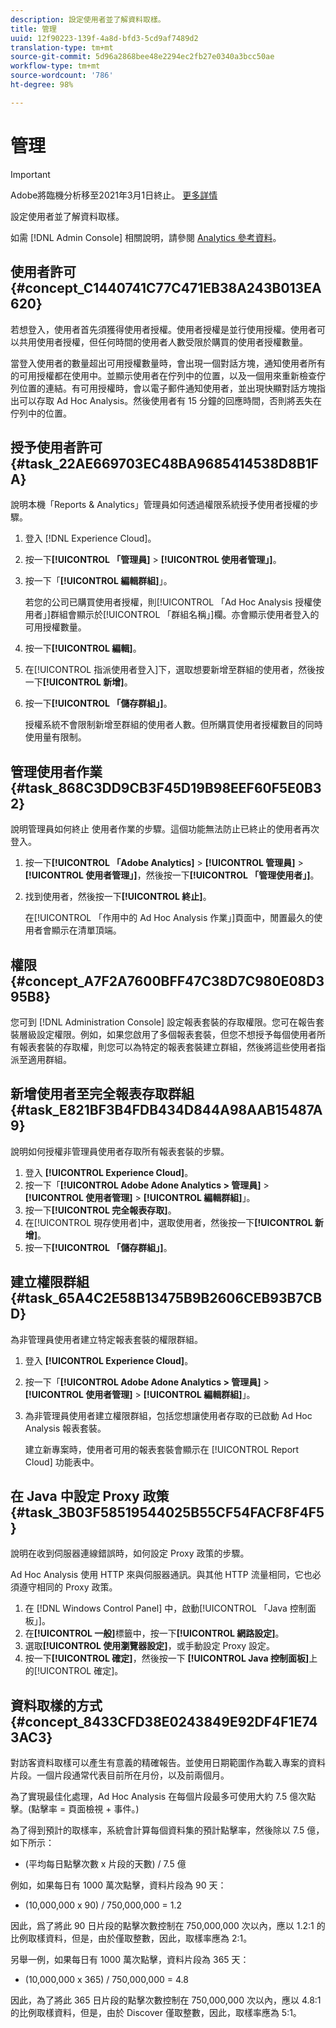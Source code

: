 ```yaml
---
description: 設定使用者並了解資料取樣。
title: 管理
uuid: 12f90223-139f-4a8d-bfd3-5cd9af7489d2
translation-type: tm+mt
source-git-commit: 5d96a2868bee48e2294ec2fb27e0340a3bcc50ae
workflow-type: tm+mt
source-wordcount: '786'
ht-degree: 98%

---
```



# 管理

>[!IMPORTANT]
>
>Adobe將臨機分析移至2021年3月1日終止。 [更多詳情](https://adobe.ly/discoverworkspace)

設定使用者並了解資料取樣。

如需 [!DNL Admin Console] 相關說明，請參閱 [Analytics 參考資料](https://docs.adobe.com/content/help/zh-Hant/analytics/landing/home.html)。

## 使用者許可 {#concept_C1440741C77C471EB38A243B013EA620}

若想登入，使用者首先須獲得使用者授權。使用者授權是並行使用授權。使用者可以共用使用者授權，但任何時間的使用者人數受限於購買的使用者授權數量。

<!-- 

c_user_license.html

 -->

當登入使用者的數量超出可用授權數量時，會出現一個對話方塊，通知使用者所有的可用授權都在使用中。並顯示使用者在佇列中的位置，以及一個用來重新檢查佇列位置的連結。有可用授權時，會以電子郵件通知使用者，並出現快顯對話方塊指出可以存取 Ad Hoc Analysis。然後使用者有 15 分鐘的回應時間，否則將丟失在佇列中的位置。

## 授予使用者許可 {#task_22AE669703EC48BA9685414538D8B1FA}

說明本機「Reports &amp; Analytics」管理員如何透過權限系統授予使用者授權的步驟。

<!-- 

t_user_licenses.xml

 -->

1. 登入 [!DNL Experience Cloud]。
1. 按一下&#x200B;**[!UICONTROL 「管理員]** > **[!UICONTROL 使用者管理」]**。
1. 按一下「**[!UICONTROL 編輯群組]**」。

   若您的公司已購買使用者授權，則[!UICONTROL 「Ad Hoc Analysis 授權使用者」]群組會顯示於[!UICONTROL 「群組名稱」]欄。亦會顯示使用者登入的可用授權數量。

1. 按一下&#x200B;**[!UICONTROL 編輯]**。
1. 在[!UICONTROL 指派使用者登入]下，選取想要新增至群組的使用者，然後按一下&#x200B;**[!UICONTROL 新增]**。
1. 按一下&#x200B;**[!UICONTROL 「儲存群組」]**。

   授權系統不會限制新增至群組的使用者人數。但所購買使用者授權數目的同時使用量有限制。

## 管理使用者作業 {#task_868C3DD9CB3F45D19B98EEF60F5E0B32}

說明管理員如何終止   使用者作業的步驟。這個功能無法防止已終止的使用者再次登入。

<!-- 

t_managing_users.xml

 -->

1. 按一下&#x200B;**[!UICONTROL 「Adobe Analytics]** > **[!UICONTROL 管理員]** > **[!UICONTROL 使用者管理」]**，然後按一下&#x200B;**[!UICONTROL 「管理使用者」]**。
1. 找到使用者，然後按一下&#x200B;**[!UICONTROL 終止]**。

   在[!UICONTROL 「作用中的 Ad Hoc Analysis 作業」]頁面中，閒置最久的使用者會顯示在清單頂端。

## 權限 {#concept_A7F2A7600BFF47C38D7C980E08D395B8}

<!-- 

c_permissions.xml

 -->

您可到 [!DNL Administration Console] 設定報表套裝的存取權限。您可在報告套裝層級設定權限。例如，如果您啟用了多個報表套裝，但您不想授予每個使用者所有報表套裝的存取權，則您可以為特定的報表套裝建立群組，然後將這些使用者指派至適用群組。

## 新增使用者至完全報表存取群組 {#task_E821BF3B4FDB434D844A98AAB15487A9}

說明如何授權非管理員使用者存取所有報表套裝的步驟。

<!-- 

t_permissions.xml

 -->

1. 登入 **[!UICONTROL Experience Cloud]**。
1. 按一下「**[!UICONTROL Adobe Adone Analytics > 管理員]** > **[!UICONTROL 使用者管理]** > **[!UICONTROL 編輯群組]**」。
1. 按一下&#x200B;**[!UICONTROL 完全報表存取]**。
1. 在[!UICONTROL 現存使用者]中，選取使用者，然後按一下&#x200B;**[!UICONTROL 新增]**。
1. 按一下&#x200B;**[!UICONTROL 「儲存群組」]**。

## 建立權限群組 {#task_65A4C2E58B13475B9B2606CEB93B7CBD}

為非管理員使用者建立特定報表套裝的權限群組。

<!-- 

t_permission_groups.xml

 -->

1. 登入 **[!UICONTROL Experience Cloud]**。
1. 按一下「**[!UICONTROL Adobe Adone Analytics > 管理員]** > **[!UICONTROL 使用者管理]** > **[!UICONTROL 編輯群組]**」。
1. 為非管理員使用者建立權限群組，包括您想讓使用者存取的已啟動 Ad Hoc Analysis 報表套裝。

   建立新專案時，使用者可用的報表套裝會顯示在 [!UICONTROL Report Cloud] 功能表中。

## 在 Java 中設定 Proxy 政策 {#task_3B03F58519544025B55CF54FACF8F4F5}

說明在收到伺服器連線錯誤時，如何設定 Proxy 政策的步驟。

<!-- 

t_proxy_policies.xml

 -->

Ad Hoc Analysis 使用 HTTP 來與伺服器通訊。與其他 HTTP 流量相同，它也必須遵守相同的 Proxy 政策。

1. 在 [!DNL Windows Control Panel] 中，啟動[!UICONTROL 「Java 控制面板」]。
1. 在&#x200B;**[!UICONTROL 一般]**&#x200B;標籤中，按一下&#x200B;**[!UICONTROL 網路設定]**。
1. 選取&#x200B;**[!UICONTROL 使用瀏覽器設定]**，或手動設定 Proxy 設定。
1. 按一下&#x200B;**[!UICONTROL 確定]**，然後按一下 **[!UICONTROL Java 控制面板]**&#x200B;上的[!UICONTROL 確定]。

## 資料取樣的方式 {#concept_8433CFD38E0243849E92DF4F1E743AC3}

對訪客資料取樣可以產生有意義的精確報告。並使用日期範圍作為載入專案的資料片段。一個片段通常代表目前所在月份，以及前兩個月。

<!-- 

c_overview_data_sampling.xml

 -->

為了實現最佳化處理，Ad Hoc Analysis 在每個片段最多可使用大約 7.5 億次點擊。(點擊率 = 頁面檢視 + 事件。) 

為了得到預計的取樣率，系統會計算每個資料集的預計點擊率，然後除以 7.5 億，如下所示：

* (平均每日點擊次數 x 片段的天數) / 7.5 億

例如，如果每日有 1000 萬次點擊，資料片段為 90 天：

* (10,000,000 x 90) / 750,000,000 = 1.2

因此，爲了將此 90 日片段的點擊次數控制在 750,000,000 次以內，應以 1.2:1 的比例取樣資料，但是，由於僅取整數，因此，取樣率應為 2:1。

另舉一例，如果每日有 1000 萬次點擊，資料片段為 365 天：

* (10,000,000 x 365) / 750,000,000 = 4.8

因此，為了將此 365 日片段的點擊次數控制在 750,000,000 次以內，應以 4.8:1 的比例取樣資料，但是，由於 Discover 僅取整數，因此，取樣率應為 5:1。
